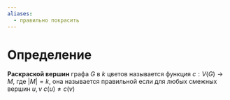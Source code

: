 ```yaml
---
aliases:
  - правильно покрасить
---
```

# Определение
**Раскраской вершин** графа $G$ в $k$ цветов называется функция $c:V(G) \to M$, где $|M| = k$, она называется правильной если для любых смежных вершин $u, v$ $c(u) \not = c(v)$